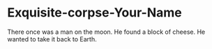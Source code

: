 # Exquisite-corpse-Your-Name
There once was a man on the moon.
He found a block of cheese.
He wanted to take it back to Earth.
